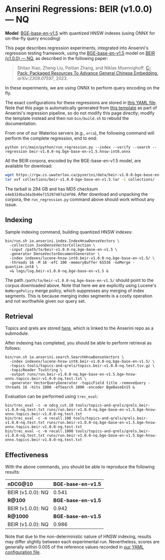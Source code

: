 # Anserini Regressions: BEIR (v1.0.0) &mdash; NQ

**Model**: [BGE-base-en-v1.5](https://huggingface.co/BAAI/bge-base-en-v1.5) with quantized HNSW indexes (using ONNX for on-the-fly query encoding)

This page describes regression experiments, integrated into Anserini's regression testing framework, using the [BGE-base-en-v1.5](https://huggingface.co/BAAI/bge-base-en-v1.5) model on [BEIR (v1.0.0) &mdash; NQ](http://beir.ai/), as described in the following paper:

> Shitao Xiao, Zheng Liu, Peitian Zhang, and Niklas Muennighoff. [C-Pack: Packaged Resources To Advance General Chinese Embedding.](https://arxiv.org/abs/2309.07597) _arXiv:2309.07597_, 2023.

In these experiments, we are using ONNX to perform query encoding on the fly.

The exact configurations for these regressions are stored in [this YAML file](../../src/main/resources/regression/beir-v1.0.0-nq.bge-base-en-v1.5.hnsw-int8.onnx.yaml).
Note that this page is automatically generated from [this template](../../src/main/resources/docgen/templates/beir-v1.0.0-nq.bge-base-en-v1.5.hnsw-int8.onnx.template) as part of Anserini's regression pipeline, so do not modify this page directly; modify the template instead and then run `bin/build.sh` to rebuild the documentation.

From one of our Waterloo servers (e.g., `orca`), the following command will perform the complete regression, end to end:

```
python src/main/python/run_regression.py --index --verify --search --regression beir-v1.0.0-nq.bge-base-en-v1.5.hnsw-int8.onnx
```

All the BEIR corpora, encoded by the BGE-base-en-v1.5 model, are available for download:

```bash
wget https://rgw.cs.uwaterloo.ca/pyserini/data/beir-v1.0.0-bge-base-en-v1.5.tar -P collections/
tar xvf collections/beir-v1.0.0-bge-base-en-v1.5.tar -C collections/
```

The tarball is 294 GB and has MD5 checksum `e4e8324ba3da3b46e715297407a24f00`.
After download and unpacking the corpora, the `run_regression.py` command above should work without any issue.

## Indexing

Sample indexing command, building quantized HNSW indexes:

```
bin/run.sh io.anserini.index.IndexHnswDenseVectors \
  -collection JsonDenseVectorCollection \
  -input /path/to/beir-v1.0.0-nq.bge-base-en-v1.5 \
  -generator DenseVectorDocumentGenerator \
  -index indexes/lucene-hnsw-int8.beir-v1.0.0-nq.bge-base-en-v1.5/ \
  -threads 16 -M 16 -efC 100 -memoryBuffer 65536 -noMerge -quantize.int8 \
  >& logs/log.beir-v1.0.0-nq.bge-base-en-v1.5 &
```

The path `/path/to/beir-v1.0.0-nq.bge-base-en-v1.5/` should point to the corpus downloaded above.
Note that here we are explicitly using Lucene's `NoMergePolicy` merge policy, which suppresses any merging of index segments.
This is because merging index segments is a costly operation and not worthwhile given our query set.

## Retrieval

Topics and qrels are stored [here](https://github.com/castorini/anserini-tools/tree/master/topics-and-qrels), which is linked to the Anserini repo as a submodule.

After indexing has completed, you should be able to perform retrieval as follows:

```
bin/run.sh io.anserini.search.SearchHnswDenseVectors \
  -index indexes/lucene-hnsw-int8.beir-v1.0.0-nq.bge-base-en-v1.5/ \
  -topics tools/topics-and-qrels/topics.beir-v1.0.0-nq.test.tsv.gz \
  -topicReader TsvString \
  -output runs/run.beir-v1.0.0-nq.bge-base-en-v1.5.bge-hnsw-onnx.topics.beir-v1.0.0-nq.test.txt \
  -generator VectorQueryGenerator -topicField title -removeQuery -threads 16 -hits 1000 -efSearch 1000 -encoder BgeBaseEn15 &
```

Evaluation can be performed using `trec_eval`:

```
bin/trec_eval -c -m ndcg_cut.10 tools/topics-and-qrels/qrels.beir-v1.0.0-nq.test.txt runs/run.beir-v1.0.0-nq.bge-base-en-v1.5.bge-hnsw-onnx.topics.beir-v1.0.0-nq.test.txt
bin/trec_eval -c -m recall.100 tools/topics-and-qrels/qrels.beir-v1.0.0-nq.test.txt runs/run.beir-v1.0.0-nq.bge-base-en-v1.5.bge-hnsw-onnx.topics.beir-v1.0.0-nq.test.txt
bin/trec_eval -c -m recall.1000 tools/topics-and-qrels/qrels.beir-v1.0.0-nq.test.txt runs/run.beir-v1.0.0-nq.bge-base-en-v1.5.bge-hnsw-onnx.topics.beir-v1.0.0-nq.test.txt
```

## Effectiveness

With the above commands, you should be able to reproduce the following results:

| **nDCG@10**                                                                                                  | **BGE-base-en-v1.5**|
|:-------------------------------------------------------------------------------------------------------------|-----------|
| BEIR (v1.0.0): NQ                                                                                            | 0.541     |
| **R@100**                                                                                                    | **BGE-base-en-v1.5**|
| BEIR (v1.0.0): NQ                                                                                            | 0.942     |
| **R@1000**                                                                                                   | **BGE-base-en-v1.5**|
| BEIR (v1.0.0): NQ                                                                                            | 0.986     |

Note that due to the non-deterministic nature of HNSW indexing, results may differ slightly between each experimental run.
Nevertheless, scores are generally within 0.005 of the reference values recorded in [our YAML configuration file](../../src/main/resources/regression/beir-v1.0.0-nq.bge-base-en-v1.5.hnsw-int8.onnx.yaml).
